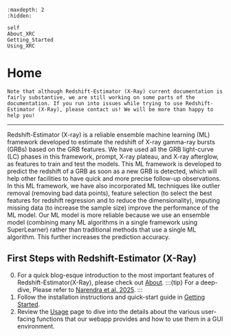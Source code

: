 ```{toctree}
:maxdepth: 2
:hidden:

self
About_XRC
Getting_Started
Using_XRC
```

# Home

```{attention}
Note that although Redshift-Estimator (X-Ray) current documentation is fairly substantive, we are still working on some parts of the documentation. If you run into issues while trying to use Redshift-Estimator (X-Ray), please contact us! We will be more than happy to help you!
```


***

Redshift-Estimator (X-ray) is a reliable ensemble machine learning (ML) framework developed to estimate the redshift of X-ray gamma-ray bursts (GRBs) based on the GRB features. We have used all the GRB light-curve (LC) phases in this framework, prompt, X-ray plateau, and X-ray afterglow, as features to train and test the models. This ML framework is developed to predict the redshift of a GRB as soon as a new GRB is detected, which will help other facilities to have quick and more precise follow-up observations. In this ML framework, we have also incorporated ML techniques like outlier removal (removing bad data points), feature selection (to select the best features for redshift regression and to reduce the dimensionality), imputing missing data (to increase the sample size) improve the performance of the ML model. Our ML model is more reliable because we use an ensemble model (combining many ML algorithms in a single framework using SuperLearner) rather than traditional methods that use a single ML algorithm. This further increases the prediction accuracy.


## First Steps with Redshift-Estimator (X-Ray)
0. For a quick blog-esque introduction to the most important features of Redshift-Estimator(X-Ray), please check out [About](./About_XRC.md).
:::{tip}
For a deep-dive, Please refer to [Narendra et al. 2025](https://arxiv.org/abs/2410.13985).
:::
1. Follow the installation instructions and quick-start guide in [Getting Started](./Getting_Started.md).
2. Review the [Usage](./Using_XRC.md) page to dive into the details about the various user-facing functions that our webapp provides and how to use them in a GUI environment.
